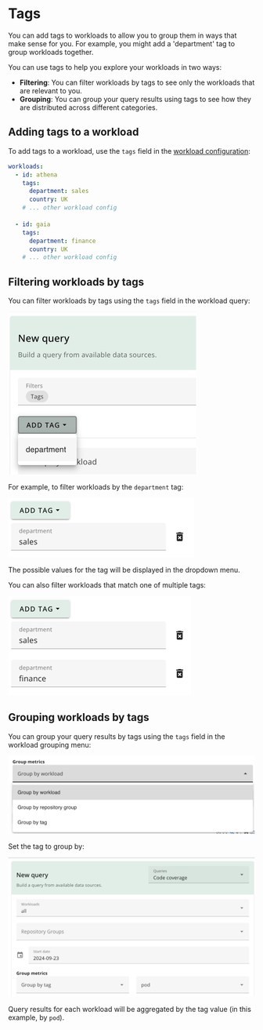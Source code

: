 # Tags

You can add tags to workloads to allow you to group them in ways that make sense for you. For example, you might add a 'department' tag to group workloads together.

You can use tags to help you explore your workloads in two ways:

- **Filtering**: You can filter workloads by tags to see only the workloads that are relevant to you.
- **Grouping**: You can group your query results using tags to see how they are distributed across different categories.

## Adding tags to a workload

To add tags to a workload, use the `tags` field in the [workload configuration](./config_workloads.md):

```yaml
workloads:
  - id: athena
    tags:
      department: sales
      country: UK
    # ... other workload config

  - id: gaia
    tags:
      department: finance
      country: UK
    # ... other workload config
```

## Filtering workloads by tags

You can filter workloads by tags using the `tags` field in the workload query:

<img src="./img/query_add_tag.png" alt="Adding a tag" width="384em"/>

For example, to filter workloads by the `department` tag:

<img src="./img/query_single_tag.png" alt="Filtering by a single tag" width="380em"/>

The possible values for the tag will be displayed in the dropdown menu.

You can also filter workloads that match one of multiple tags:

<img src="./img/query_multi_tag.png" alt="Filtering by multiple tags" width="374em"/>

## Grouping workloads by tags

You can group your query results by tags using the `tags` field in the workload grouping menu:

<img src="./img/query_group_tag.png" alt="Grouping by a tag" width="790em"/>

Set the tag to group by:

<img src="./img/query_group_tag_value.png" alt="Setting the tag to group by" width="816em"/>

Query results for each workload will be aggregated by the tag value (in this example, by `pod`).
